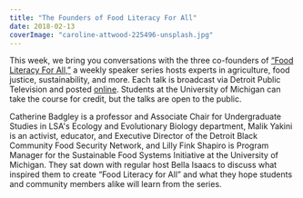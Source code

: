 ```yaml
---
title: "The Founders of Food Literacy For All"
date: 2018-02-13
coverImage: "caroline-attwood-225496-unsplash.jpg"
---
```


This week, we bring you conversations with the three co-founders of [“Food Literacy For All,”](https://sites.lsa.umich.edu/sustainablefoodsystems/foodliteracyforall/) a weekly speaker series hosts experts in agriculture, food justice, sustainability, and more. Each talk is broadcast via Detroit Public Television and posted [online](https://sites.lsa.umich.edu/sustainablefoodsystems/category/food-literacy-for-all/). Students at the University of Michigan can take the course for credit, but the talks are open to the public.

Catherine Badgley is a professor and Associate Chair for Undergraduate Studies in LSA's Ecology and Evolutionary Biology department, Malik Yakini is an activist, educator, and Executive Director of the Detroit Black Community Food Security Network, and Lilly Fink Shapiro is Program Manager for the Sustainable Food Systems Initiative at the University of Michigan. They sat down with regular host Bella Isaacs to discuss what inspired them to create “Food Literacy for All” and what they hope students and community members alike will learn from the series.

